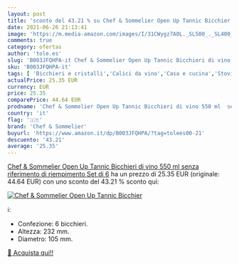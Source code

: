 ```yaml
---
layout: post
title: 'sconto del 43.21 % su Chef & Sommelier Open Up Tannic Bicchier  '
date: 2021-06-26 21:13:41
image: 'https://m.media-amazon.com/images/I/31CWygz7A0L._SL500_._SL400_.jpg'
comments: true
category: ofertas
author: 'tole.es'
slug: 'B003JFQHPA-it Chef & Sommelier Open Up Tannic Bicchieri di vino 550 ml...'
sku: 'B003JFQHPA-it'
tags: [ 'Bicchieri e cristalli','Calici da vino','Casa e cucina','Stoviglie','chef & sommelier', ]
actualPrice: 25.35 EUR
currency: EUR
price: 25.35
comparePrice: 44.64 EUR
prodname: 'Chef & Sommelier Open Up Tannic Bicchieri di vino 550 ml  senza riferimento di riempimento  Set di 6'
country: 'it'
flag: '🇮🇹'
brand: 'Chef & Sommelier'
buyurl: 'https://www.amazon.it/dp/B003JFQHPA/?tag=tolees00-21'
descuento: '43.21'
average: '25.35'
---
```


[Chef & Sommelier Open Up Tannic Bicchieri di vino 550 ml  senza riferimento di riempimento  Set di 6](https://www.amazon.it/dp/B003JFQHPA/?tag=tolees00-21) ha un prezzo di 25.35 EUR (originale: 44.64 EUR) con uno sconto del 43.21 % sconto qui:

[![Chef & Sommelier Open Up Tannic Bicchier](https://m.media-amazon.com/images/I/31CWygz7A0L._SL500_._SL400_.jpg)](https://www.amazon.it/dp/B003JFQHPA/?tag=tolees00-21)

ℹ️:

- Confezione: 6 bicchieri.
- Altezza: 232 mm.
- Diametro: 105 mm.

[🛒 Acquista qui!!](https://www.amazon.it/dp/B003JFQHPA/?tag=tolees00-21)

